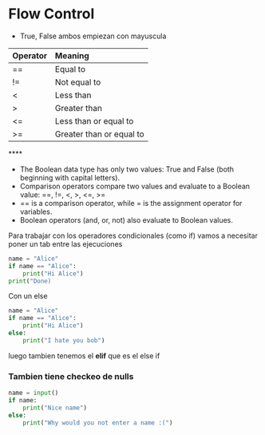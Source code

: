 # Flow Control

* True, False ambos empiezan con mayuscula

| **Operator** | **Meaning** |
| :--- | :--- |
| == | Equal to |
| != | Not equal to |
| &lt; | Less than |
| &gt; | Greater than |
| &lt;= | Less than or equal to |
| &gt;= | Greater than or equal to |

\*\*\*\*

* The Boolean data type has only two values: True and False \(both beginning with capital letters\).
* Comparison operators compare two values and evaluate to a Boolean value: ==, !=, &lt;, &gt;, &lt;=, &gt;=
* == is a comparison operator, while = is the assignment operator for variables.
* Boolean operators \(and, or, not\) also evaluate to Boolean values.

Para trabajar con los operadores condicionales \(como if\) vamos a necesitar poner un tab entre las ejecuciones

```python
name = "Alice"
if name == "Alice":
    print("Hi Alice")
print("Done)
```

Con un else

```python
name = "Alice"
if name == "Alice":
    print("Hi Alice")
else: 
    print("I hate you bob")
```

luego tambien tenemos el **elif** que es el else if

### Tambien tiene checkeo de nulls

```python
name = input()
if name:
    print("Nice name")
else: 
    print("Why would you not enter a name :(")
```



